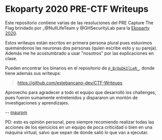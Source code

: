 Ekoparty 2020 PRE-CTF Writeups
==============================

Este repositorio contiene varias de las resoluciones del PRE Capture The Flag
brindado por _@NullLifeTeam y @GHSecurityLab para la
[Ekoparty 2020](https://ekoparty.org/).

Estos writeups están escritos en primera persona plural pues estuvimos
quemándonos las neuronas dos personas (quien escribe esto y su pareja).
Además me he acostumbrado a usar "nosotros" por las explicaciones en clase.

Pueden encontrar los binarios en el repositorio de
[`@_BrOoDkIlLeR_`](https://twitter.com/_BrOoDkIlLeR_), donde tiene además sus writeups:

> <https://github.com/estebancano-dev/CTF-Writeups>

Aprovecho para agradecer a todo el equipo que desarrolló los challenges,
pues fueron sumamente entretenidos y dispararon un montón de investigaciones
y aprendizajes.

-- [maurom](https://maurom.com/)

PD: esto es opinión personal, pero siempre recomiendo realizar todas las
acciones de los ejercicios en un equipo de poca criticidad o bien en una
máquina virtual, salvo que sepan de donde salió lo que van a ejecutar.
